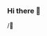 ### Hi there 👋

<!--
**knectionz/knectionz** is a ✨ _special_ ✨ repository because its `README.md` (this file) appears on your GitHub profile.

Here are some ideas to get you started: 

- 🔭 I’m currently working on the DAO for Knectionz Enterprises (A old company reorganized for a "New" Era...)
- 🌱 I’m currently learning python language .
- 👯 I’m looking to collaborate on a world changing project inspired by GOD when a tree fell on me in 1998, one month before taking a full basketball scholarship to St Joseph’s college, finishing a Highschool career along with Kobe Bryant and Richard Hamilton as one of the elite with my peers, having to go into the IT field after the tree crushed my pelvis, requiring 20 surgeries in two weeks time, overcoming the doctors saying I'd never walk again, I got into the computer industry mastering the networking side, working in world class data-centers, ranging from hospitals to media giants(corporate) Comcast, to (Big Data) financials, working on Wall St,NY,NY at a stock firm...
- 🤔 I’m looking for help with creating the DAO and partners in creating a world changing app for web3/blockchain.
- 💬 Ask me about how to be part of creating a platform for GODs Kingdom..Don't care what religion you believe in, just asking that you do believe there is One GOD who created "All Things" who's in Everything, Who "Rules Everything". 
- 📫 How to reach me: knectionz.us or ☎️ me directly@610-983-7854..
- 😄 Pronouns: ...
- ⚡ Fun fact: ...I played in the PA Keystone State Olympics with the best players from eastern PA, against the west which was led by Kobe Bryant.
-->
/🥛
